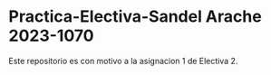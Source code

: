 # Practica-Electiva-Sandel Arache 2023-1070

Este repositorio es con motivo a la asignacion 1 de Electiva 2. 
